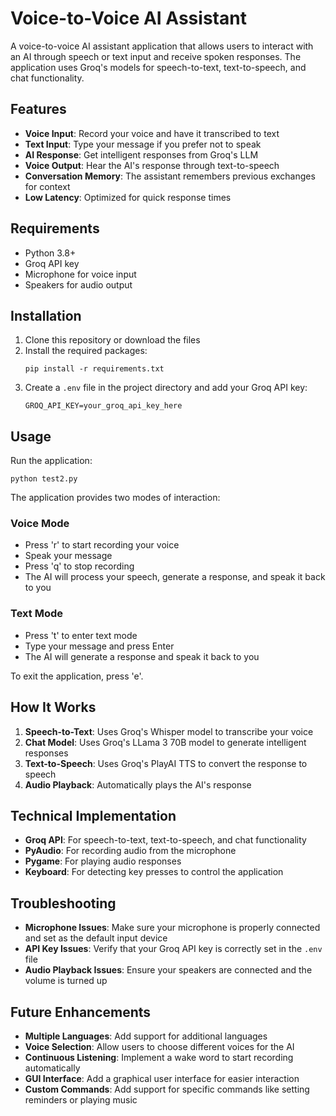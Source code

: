 # Voice-to-Voice AI Assistant

A voice-to-voice AI assistant application that allows users to interact with an AI through speech or text input and receive spoken responses. The application uses Groq's models for speech-to-text, text-to-speech, and chat functionality.

## Features

- **Voice Input**: Record your voice and have it transcribed to text
- **Text Input**: Type your message if you prefer not to speak
- **AI Response**: Get intelligent responses from Groq's LLM
- **Voice Output**: Hear the AI's response through text-to-speech
- **Conversation Memory**: The assistant remembers previous exchanges for context
- **Low Latency**: Optimized for quick response times

## Requirements

- Python 3.8+
- Groq API key
- Microphone for voice input
- Speakers for audio output

## Installation

1. Clone this repository or download the files
2. Install the required packages:
   ```
   pip install -r requirements.txt
   ```
3. Create a `.env` file in the project directory and add your Groq API key:
   ```
   GROQ_API_KEY=your_groq_api_key_here
   ```

## Usage

Run the application:
```
python test2.py
```

The application provides two modes of interaction:

### Voice Mode
- Press 'r' to start recording your voice
- Speak your message
- Press 'q' to stop recording
- The AI will process your speech, generate a response, and speak it back to you

### Text Mode
- Press 't' to enter text mode
- Type your message and press Enter
- The AI will generate a response and speak it back to you

To exit the application, press 'e'.

## How It Works

1. **Speech-to-Text**: Uses Groq's Whisper model to transcribe your voice
2. **Chat Model**: Uses Groq's LLama 3 70B model to generate intelligent responses
3. **Text-to-Speech**: Uses Groq's PlayAI TTS to convert the response to speech
4. **Audio Playback**: Automatically plays the AI's response

## Technical Implementation

- **Groq API**: For speech-to-text, text-to-speech, and chat functionality
- **PyAudio**: For recording audio from the microphone
- **Pygame**: For playing audio responses
- **Keyboard**: For detecting key presses to control the application

## Troubleshooting

- **Microphone Issues**: Make sure your microphone is properly connected and set as the default input device
- **API Key Issues**: Verify that your Groq API key is correctly set in the `.env` file
- **Audio Playback Issues**: Ensure your speakers are connected and the volume is turned up

## Future Enhancements

- **Multiple Languages**: Add support for additional languages
- **Voice Selection**: Allow users to choose different voices for the AI
- **Continuous Listening**: Implement a wake word to start recording automatically
- **GUI Interface**: Add a graphical user interface for easier interaction
- **Custom Commands**: Add support for specific commands like setting reminders or playing music
